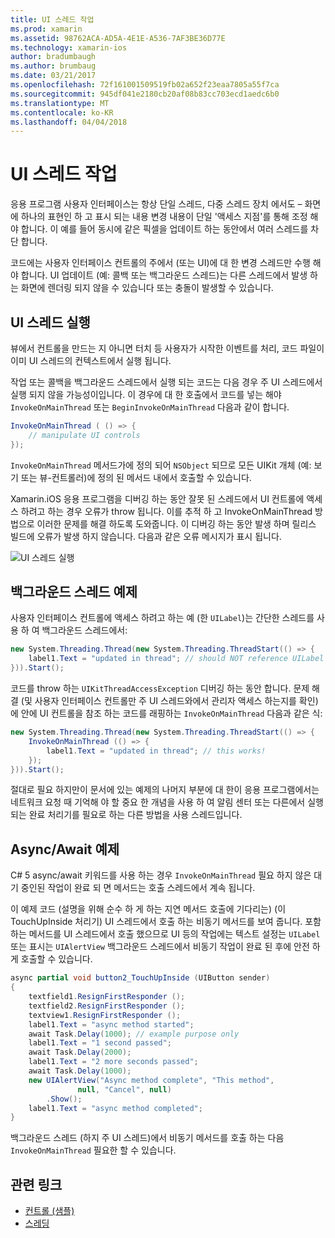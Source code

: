 ```yaml
---
title: UI 스레드 작업
ms.prod: xamarin
ms.assetid: 98762ACA-AD5A-4E1E-A536-7AF3BE36D77E
ms.technology: xamarin-ios
author: bradumbaugh
ms.author: brumbaug
ms.date: 03/21/2017
ms.openlocfilehash: 72f161001509519fb02a652f23eaa7805a55f7ca
ms.sourcegitcommit: 945df041e2180cb20af08b83cc703ecd1aedc6b0
ms.translationtype: MT
ms.contentlocale: ko-KR
ms.lasthandoff: 04/04/2018
---
```

# <a name="working-with-the-ui-thread"></a>UI 스레드 작업

응용 프로그램 사용자 인터페이스는 항상 단일 스레드, 다중 스레드 장치 에서도 – 화면에 하나의 표현인 하 고 표시 되는 내용 변경 내용이 단일 '액세스 지점'를 통해 조정 해야 합니다. 이 예를 들어 동시에 같은 픽셀을 업데이트 하는 동안에서 여러 스레드를 차단 합니다.

코드에는 사용자 인터페이스 컨트롤의 주에서 (또는 UI)에 대 한 변경 스레드만 수행 해야 합니다. UI 업데이트 (예: 콜백 또는 백그라운드 스레드)는 다른 스레드에서 발생 하는 화면에 렌더링 되지 않을 수 있습니다 또는 충돌이 발생할 수 있습니다.

## <a name="ui-thread-execution"></a>UI 스레드 실행

뷰에서 컨트롤을 만드는 지 아니면 터치 등 사용자가 시작한 이벤트를 처리, 코드 파일이 이미 UI 스레드의 컨텍스트에서 실행 됩니다.

작업 또는 콜백을 백그라운드 스레드에서 실행 되는 코드는 다음 경우 주 UI 스레드에서 실행 되지 않을 가능성이입니다. 이 경우에 대 한 호출에서 코드를 넣는 해야 `InvokeOnMainThread` 또는 `BeginInvokeOnMainThread` 다음과 같이 합니다.

```csharp
InvokeOnMainThread ( () => {
    // manipulate UI controls
});
```

`InvokeOnMainThread` 메서드가에 정의 되어 `NSObject` 되므로 모든 UIKit 개체 (예: 보기 또는 뷰-컨트롤러)에 정의 된 메서드 내에서 호출할 수 있습니다.

Xamarin.iOS 응용 프로그램을 디버깅 하는 동안 잘못 된 스레드에서 UI 컨트롤에 액세스 하려고 하는 경우 오류가 throw 됩니다. 이를 추적 하 고 InvokeOnMainThread 방법으로 이러한 문제를 해결 하도록 도와줍니다. 이 디버깅 하는 동안 발생 하며 릴리스 빌드에 오류가 발생 하지 않습니다. 다음과 같은 오류 메시지가 표시 됩니다.

 ![](ui-thread-images/image10.png "UI 스레드 실행")

 <a name="Background_Thread_Example" />


## <a name="background-thread-example"></a>백그라운드 스레드 예제

사용자 인터페이스 컨트롤에 액세스 하려고 하는 예 (한 `UILabel`)는 간단한 스레드를 사용 하 여 백그라운드 스레드에서:

```csharp
new System.Threading.Thread(new System.Threading.ThreadStart(() => {
    label1.Text = "updated in thread"; // should NOT reference UILabel on background thread!
})).Start();
```

코드를 throw 하는 `UIKitThreadAccessException` 디버깅 하는 동안 합니다. 문제 해결 (및 사용자 인터페이스 컨트롤만 주 UI 스레드와에서 관리자 액세스 하는지를 확인)에 안에 UI 컨트롤을 참조 하는 코드를 래핑하는 `InvokeOnMainThread` 다음과 같은 식:

```csharp
new System.Threading.Thread(new System.Threading.ThreadStart(() => {
    InvokeOnMainThread (() => {
        label1.Text = "updated in thread"; // this works!
    });
})).Start();
```

절대로 필요 하지만이 문서에 있는 예제의 나머지 부분에 대 한이 응용 프로그램에서는 네트워크 요청 때 기억해 야 할 중요 한 개념을 사용 하 여 알림 센터 또는 다른에서 실행 되는 완료 처리기를 필요로 하는 다른 방법을 사용 스레드입니다.

 <a name="Async_Await_Example" />


## <a name="asyncawait-example"></a>Async/Await 예제

C# 5 async/await 키워드를 사용 하는 경우 `InvokeOnMainThread` 필요 하지 않은 대기 중인된 작업이 완료 되 면 메서드는 호출 스레드에서 계속 됩니다.

이 예제 코드 (설명을 위해 순수 하 게 하는 지연 메서드 호출에 기다리는) (이 TouchUpInside 처리기) UI 스레드에서 호출 하는 비동기 메서드를 보여 줍니다. 포함 하는 메서드를 UI 스레드에서 호출 했으므로 UI 등의 작업에는 텍스트 설정는 `UILabel` 또는 표시는 `UIAlertView` 백그라운드 스레드에서 비동기 작업이 완료 된 후에 안전 하 게 호출할 수 있습니다.

```csharp
async partial void button2_TouchUpInside (UIButton sender)
{
    textfield1.ResignFirstResponder ();
    textfield2.ResignFirstResponder ();
    textview1.ResignFirstResponder ();
    label1.Text = "async method started";
    await Task.Delay(1000); // example purpose only
    label1.Text = "1 second passed";
    await Task.Delay(2000);
    label1.Text = "2 more seconds passed";
    await Task.Delay(1000);
    new UIAlertView("Async method complete", "This method", 
               null, "Cancel", null)
        .Show();
    label1.Text = "async method completed";
}
```

백그라운드 스레드 (하지 주 UI 스레드)에서 비동기 메서드를 호출 하는 다음 `InvokeOnMainThread` 필요한 할 수 있습니다.


## <a name="related-links"></a>관련 링크

- [컨트롤 (샘플)](https://developer.xamarin.com/samples/Controls/)
- [스레딩](~/ios/app-fundamentals/threading.md)
